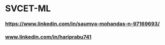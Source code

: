 # SVCET-ML


### https://www.linkedin.com/in/saumya-mohandas-n-97169693/

### www.linkedin.com/in/hariprabu741
